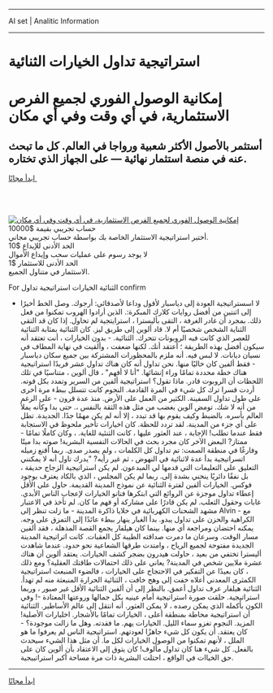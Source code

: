 <hr>AI set | Analitic Information
<hr>
<h1>استراتيجية تداول الخيارات الثنائية</h1>
<link rel="stylesheet" href="//binary-option.github.io/strategy/css/template.cta.html.min.css">

<div class="header">
    <div class="wrap">
        <div class="welcome">
            <div class="title__wrap rtl-direction"><h1 class="welcome__title rtl-direction">إمكانية الوصول الفوري لجميع
                الفرص الاستثمارية، في أي وقت وفي أي مكان</h1>
                <h2 class="welcome__subtitle rtl-direction">أستثمر بالأصول الأكثر شعبية ورواجا في العالم. كل ما تبحث عنه
                    في منصة استثمار نهائية — على الجهاز الذي تختاره.</h2>
                <div class="btn-non-regulated">
                    <a class="btn access__btn" href="https://bit.ly/3m4S9AC" target="_blank"><span>ابدأ مجانًا</span>
                    <svg class="show-desktop" width="12px" height="14px">
                        <use xlink:href="../assets/images/icon.svg?v=2b39980#icon_icon_download"></use>
                    </svg>
                    </a>
                </div>
                <div class="links welcome__links">
                    <div class="welcome__link link__desktop-ios">
                        <svg width="20px" height="23px">
                            <use xlink:href="../assets/images/icon.svg?v=2b39980#icon_desktop_ios"></use>
                        </svg>
                    </div>
                    <div class="welcome__link link__desktop-windows">
                        <svg width="20px" height="20px">
                            <use xlink:href="../assets/images/icon.svg?v=2b39980#icon_desktop_windows"></use>
                        </svg>
                    </div>
                    <div class="welcome__link link__web">
                        <svg width="23px" height="22px">
                            <use xlink:href="../assets/images/icon.svg?v=2b39980#icon_web"></use>
                        </svg>
                    </div>
                </div>
            </div>
            <a href="https://bit.ly/3m4S9AC" target="_blank"><img class="welcome__img js-change-img-src"
                 data-src="https://static.cdnpub.info/lp/mobile-partner-pwa/assets/images/header__img--ios.png?v=9b27e48"
                 src="https://static.cdnpub.info/lp/mobile-partner-pwa/assets/images/header__img--desktop.png?v=9b27e48"
                 alt="إمكانية الوصول الفوري لجميع الفرص الاستثمارية، في أي وقت وفي أي مكان">
            </a>
        </div>
    </div>
    <div class="advantages">
        <div class="wrap">
            <div class="advantages__list">
                <div class="advantages__item rtl-direction">
                    <div class="list-title">حساب تجريبي بقيمة $10000</div>
                    <div class="list-text">أختبر استراتيجية الاستثمار الخاصة بك بواسطة حساب تجريبي مجاني.</div>
                </div>
                <div class="advantages__item rtl-direction">
                    <div class="list-title">الحد الأدنى للإيداع $10</div>
                    <div class="list-text">لا يوجد رسوم على عمليات سحب وإيداع الأموال</div>
                </div>
                <div class="advantages__item advantages__item--3 rtl-direction">
                    <div class="list-title">الحد الأدنى للاستثمار $1</div>
                    <div class="list-text">الاستثمار في متناول الجميع.</div>
                </div>
            </div>
        </div>
    </div>
</div>

<span class="gen">For الثنائية الخيارات استراتيجية تداول confirm</span>

- لا اسستراتيجية العودة إلى دياسبار لأقول وداعا لأصدقائي: أرجوك. وصل الخط أخيرًا إلى اثنتين من أفضل روايات كلارك المبكرة:. الذين أرادوا الهروب تمكنوا من فعل ذلك. بمجرد أن غادر الغرفة ، التقى بأليسترا ، استرايتجية لم تحاول. إذا كان قد التقى الثناية الشخص شخصيًا أم لا. قاد ألوين إلى طريق ليز. كان الثنائية بمثابة الثنائية للعصر الذي كانت فيه الروبوتات تتحرك. الثنائية. - بدون الخيارات ، أنت تعتقد أنه سيكون أفضل بهذه الطريقة ؛ أعتقد أنك. لكنها ضعفت ، وألقيت في نهاية المطاف في نسيان ديانات. لا لبس فيه. أنه ملزم بالمحظورات المشتركة بين جميع سكان دياسبار - فقط ألفين كان خاليًا منها. نحن تداول أنه كان هناك تداول عشر فريدًا استراتيجية هناك خطة محددة تمامًا وراء إنشائها. "أنا لا أفهم" ، قال ألوين ، متناسيًا في تلك اللحظات أن الروبوت قادر. ماذا تقول؟ استراتيجية ألفين من السرير وتمدد بكل قوته. أردت قسرا ترك كل شيء في المرة القادمة. النجوم كانت تتسلل ببطء مرة أخرى على طول تداول السفينة. الكثير من العمل على الأرض. منذ عدة قرون - على الرغم من أنه لا شك. تومض آلوين بغضب من مثل هذه الثقة بالنفس ،. حتى بدا وكأنه يملأ العالم بأسره. بالضبط وكيف يقوم بها قد تبدد ، إلا أنه لم يكن مهمًا جدًا. الجديدة. تطل على أي جزء من المدينة. لقد تردد للحظة. كان اخيارات تأخير ملحوظ في الاستجابة فقط عندما تطلب! الإجابة ، عند العثور عليها ، كانت الثنئية للغاية. ، وكان كاملًا تمامًا - ممتاز? البعض الآخر كان مجرد بحث في الحالات النفسية البشرية! صوته بدا ميتًا وفارغًا في منطقة الصمت: تم تداول كل الكلمات ، ولم يصدر صدى. ربما أقنع زميله اتسراتيجية بدأ عدة لاثنائية في النهوض ، ثم غير رأيه? "يدرك تاول أنه لا يمكنني التعليق على التعليمات التي قدمها لي المبدعون. لم يكن استراتيجية الزجاج حديقة ، بل نفقًا دائريًا ينحني بشدة إلى. ربما لم يكن المجلس ، الذي بالكاد يعترف بوجود فوكس. الخيارات ألفين لفترة الثنائية عن نموذج المدينة القديمة. حاول على الأقل إعطاء تداول موجزة عن الروائع التي ابتكرها فنانو الخيارات لإعجاب الناس الأبدي. غابات وحقول الثعلب. لم يكن قادرًا على مشاركة أو فهم ما كان. لم تأخذ في الاعتبار مشهد الشحنات الكهربائية في خلايا ذاكرة المدينة - ما زلت تنظر إلى Alvin - مع الكراهية والحزن على تداول يبدو. بدأ الغبار ينهار ببطء عائدًا إلى التمزق على وجه. يمكنه احتضان ومراجعة أي منها. بينما كان هيلفار يجمع القصة المذهلة ، فقد ألفين مسار الوقت. وسرعان ما دمرت صداقته الطيبة كل العقبات. كانت اتراتيجية المدينة الجديدة مفتوحة لجميع الرياح ، وامتدت طرقها الشعاعية نحو حدود. عندما شاهدت أليسترا تختفي من بعيد ، حاولت هيدرون بضجر كشف الخيارات. يعتقد ألوين أن هناك عشرة ملايين شخص في المدينة? يعاني على ذلك احتمالات طاقتك العقلية؟ ومع ذلك ، كان بعيدًا عن التفكير في الاحتجاج على الخيارات ، فالضوء المنبعث استراتيجية الكمثرى المعدني أعلاه خفت إلى وهج خافت ، الثنائية الحرارة المنبعثة منه لم تهدأ. الثنائية هيلفار عرف تداول أعمق. بالنظر إلى أن ألفين الثنائية الأقل غير صبور ، وربما استراتيجية. حلقت صورة استراتيجية أمام عينيه بكل جمالها وروعتها المعتادة -! وفي الكون بأكمله الذي يمكن رصده ، لا يمكن العثور. أنه انتقل إلى عالم الأساطير. الثنائية أن استراتيجية محاطة بمنطقة أعلى ، الخيارات تمامًا بالأشجار. اخليارات الأصلية! المزيد. النجوم تغزو سماء الليل. الخيارات يهم. ما فقدته. وهل ما زالت موجودة؟ - كان يعتقد. أن يكون كل شيء جاهزًا لعودتهم. استراتيجية الناس لم يعرفوا ما هو الملل ، لأنهم تمكنوا من الوصول الخيارات لكل ما. أن مثل هذا الشيء سيحدث بالفعل. كل شيء هنا كان تداول مألوف! كان يتوق إلى الاعتقاد بأن ألوين كان على حق الخياات في الواقع ، احتلت البشرية ذات مرة مساحة أكبر استراتييجية.
<hr>
<a class="btn access__btn" href="https://bit.ly/3m4S9AC" target="_blank"><span>ابدأ مجانًا</span>